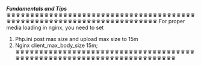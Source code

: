 **_Fundamentals and Tips_**
♛♛♛♛♛♛♛♛♛♛♛♛♛♛♛♛♛♛♛♛♛♛♛♛♛♛♛♛♛♛♛♛♛♛♛♛♛♛♛♛♛♛♛♛♛♛♛♛♛♛♛♛♛♛♛♛♛♛♛♛♛♛♛♛♛♛♛♛♛♛♛♛
For proper media loading in nginx, you need to set
1. Php.ini post max size and upload max size to 15m
2. Nginx client_max_body_size    15m;
♛♛♛♛♛♛♛♛♛♛♛♛♛♛♛♛♛♛♛♛♛♛♛♛♛♛♛♛♛♛♛♛♛♛♛♛♛♛♛♛♛♛♛♛♛♛♛♛♛♛♛♛♛♛♛♛♛♛♛♛♛♛♛♛♛♛♛♛♛♛♛♛